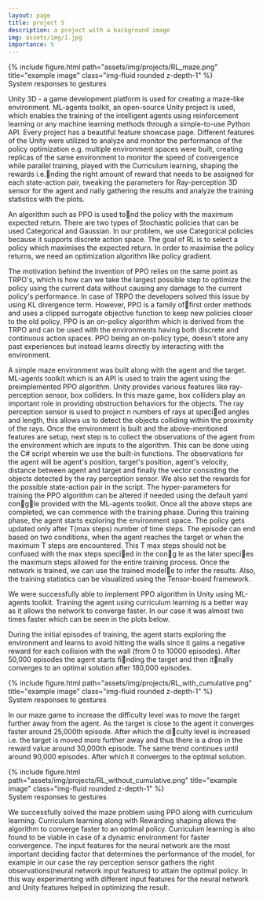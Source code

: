 ```yaml
---
layout: page
title: project 5
description: a project with a background image
img: assets/img/1.jpg
importance: 5
---
```

<div class="row">
    <div class="col-sm mt-3 mt-md-0">
        {% include figure.html path="assets/img/projects/RL_maze.png" title="example image" class="img-fluid rounded z-depth-1" %}
    </div>
</div>
<div class="caption">
     System responses to gestures
</div>

Unity 3D - a game development platform is used for creating a maze-like environment. ML-agents toolkit, an open-source Unity project is used, which enables the training of the intelligent agents using reinforcement learning or any machine learning methods through a simple-to-use Python API. Every project has a beautiful feature showcase page. Different features of the Unity were utilized to analyze and monitor the performance of the policy optimization e.g. multiple environment spaces were built, creating replicas of the same environment to monitor the speed of convergence while parallel training, played with the Curriculum learning, shaping the rewards i.e.nding the right amount of reward that needs to be assigned for each state-action pair, tweaking the parameters for Ray-perception 3D sensor for the agent and nally gathering the results and analyze the
training statistics with the plots.

An algorithm such as PPO is used tond the policy with the maximum expected return. There are two types of Stochastic policies that can be used Categorical and Gaussian.
In our problem, we use Categorical policies because it supports discrete action space. The goal of RL is to select a policy which maximises the expected return. In order to maximise the policy returns, we need an optimization algorithm like policy gradient.

The motivation behind the invention of PPO relies on the same point as TRPO's, which is how can we take the largest possible step to optimize the policy using the current data without causing any damage to the current policy's performance. In case of TRPO the developers solved this issue by using KL divergence term. However, PPO is a family offirst order methods and uses a clipped surrogate objective function to keep new policies closer to the old policy. PPO is an on-policy algorithm which is derived from the TRPO and can be used with the environments having both discrete and continuous action spaces. PPO being an on-policy type, doesn't store any past experiences but instead learns directly by interacting with the environment.

A simple maze environment was built along with the agent and the target. ML-agents toolkit which is an API is used to train the agent using the preimplemented PPO algorithm. Unity provides various features like ray-perception sensor, box colliders. In this maze game, box colliders play an important role in providing obstruction behaviors for the objects. The ray perception sensor is used to project n numbers of rays at specied angles and length, this allows us to detect the objects colliding within the proximity of the rays. Once the environment is built and the above-mentioned features are setup, next step is to collect the observations of the agent from the environment which are inputs to the algorithm. This can be done using the C# script wherein we use the built-in functions. The observations for the agent will be agent's position, target's position, agent's velocity, distance between agent and target and finally the vector consisting the objects detected by the ray perception sensor. We also set the rewards for the possible state-action pair in the script. The hyper-parameters for training the PPO algorithm can be altered if needed using the default yaml congle provided with the ML-agents toolkit. Once all the above steps are completed, we can commence with the training phase. During this training phase, the agent starts exploring the environment space. The policy gets updated only after T(max steps) number of time steps. The episode can end based on two conditions, when the agent reaches the target or when the maximum T steps are encountered. This T max steps should not be confused with the max steps specied in the cong le as the later species the maximum steps allowed for the entire training process. Once the network is trained, we can use the trained modele to infer the results. Also, the training statistics can be visualized using the Tensor-board framework.


We were successfully able to implement PPO algorithm in Unity using ML-agents toolkit. Training the agent using curriculum learning is a better way as it allows the network to converge faster. In our case it was almost two times faster which can be seen in the plots below.

During the initial episodes of training, the agent starts exploring the environment and learns to avoid hitting the walls since it gains a negative reward for each collision with the wall (from 0 to 10000 episodes). After 50,000 episodes the agent starts finding the target and then itnally converges to an optimal solution after 180,000 episodes.

<div class="row">
    <div class="col-sm mt-3 mt-md-0">
        {% include figure.html path="assets/img/projects/RL_with_cumulative.png" title="example image" class="img-fluid rounded z-depth-1" %}
    </div>
</div>
<div class="caption">
     System responses to gestures
</div>

In our maze game to increase the difficulty level was to move the target further away from the agent. As the target is close to the agent it converges faster around 25,000th episode. After which the diculty level is increased i.e. the target is moved more further away and thus there is a drop in the reward value around 30,000th episode. The same trend continues until around 90,000 episodes. After which it converges to the optimal solution.

<div class="row">
    <div class="col-sm mt-3 mt-md-0">
        {% include figure.html path="assets/img/projects/RL_without_cumulative.png" title="example image" class="img-fluid rounded z-depth-1" %}
    </div>
</div>
<div class="caption">
     System responses to gestures
</div>

We successfully solved the maze problem using PPO along with curriculum learning. Curriculum learning along with Rewarding shaping allows the algorithm to converge faster to an optimal policy. Curriculum learning is also found to be viable in case of a dynamic environment for faster convergence. The input features for the neural network are the most important deciding factor that determines the performance of the model, for example in our case the ray perception sensor gathers the right observations(neural network input features) to attain the optimal policy. In this way experimenting with different input features for the neural network and Unity features helped in optimizing the result.

